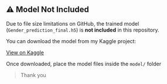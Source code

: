 

## ⚠️ Model Not Included

Due to file size limitations on GitHub, the trained model (`Gender_prediction_final.h5`) is **not included** in this repository.

You can download the model from my Kaggle project:

[View on Kaggle](https://www.kaggle.com/code/zlatan599/gender-prediction/notebook)

Once downloaded, place the model files inside the `model/` folder

> Thank you

